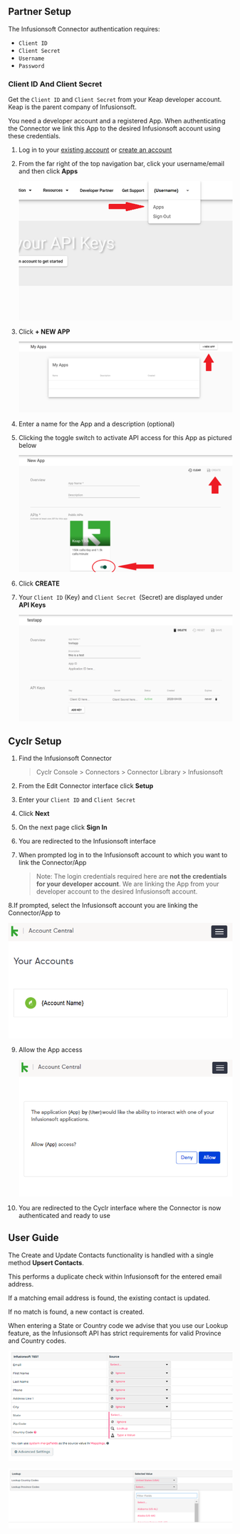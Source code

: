 
<section class="setup partner" markdown="1">

## Partner Setup

<div class="section-content" markdown="1">

The Infusionsoft Connector authentication requires:
- `Client ID`
- `Client Secret`
- `Username`
- `Password`

### Client ID And Client Secret

Get the `Client ID` and `Client Secret` from your Keap developer account. Keap is the parent company of Infusionsoft.

You need a developer account and a registered App. When authenticating the Connector we link this App to the desired Infusionsoft account using these credentials.

1. Log in to your [existing account](https://keys.developer.keap.com/accounts/login) or [create an account](https://keys.developer.keap.com/accounts/create)

2. From the far right of the top navigation bar, click your username/email and then click **Apps**

   ![keap portal](./images/infusionsoft_1.png)

3. Click **+ NEW APP**

   ![keap portal](./images/infusionsoft_2.png)

4. Enter a name for the App and a description (optional)

5. Clicking the toggle switch to activate API access for this App as pictured below

   ![keap portal](./images/infusionsoft_3.png)

6. Click **CREATE**

7. Your `Client ID` (Key) and `Client Secret `(Secret) are displayed under **API Keys**

   ![keap portal](./images/infusionsoft_4.png)

</div>

</section>

<section class="setup cyclr" markdown="1">

## Cyclr Setup

<div class="section-content" markdown="1">

1. Find the Infusionsoft Connector

   > Cyclr Console > Connectors > Connector Library > Infusionsoft

2. From the Edit Connector interface click **Setup**

3. Enter your `Client ID` and `Client Secret`

4. Click **Next**

5. On the next page click **Sign In**

6. You are redirected to the Infusionsoft interface

7. When prompted log in to the Infusionsoft account to which you want to link the Connector/App

   > Note: The login credentials required here are **not the credentials for your developer account**. We are linking the App from your developer account to the desired Infusionsoft account.

8.If prompted,  select the Infusionsoft account you are linking the Connector/App to

   ![keap portal](./images/infusionsoft_6.png)

9. Allow the App access

   ![keap portal](./images/infusionsoft_7.png)

10. You are redirected to the Cyclr interface where the Connector is now authenticated and ready to use

</div>

</section>

<section class="userguide" markdown="1">

## User Guide

<div class="section-content" markdown="1">

The Create and Update Contacts functionality is handled with a single method **Upsert Contacts**. 

This performs a duplicate check within Infusionsoft for the entered email address. 

If a matching email address is found, the existing contact is updated. 

If no match is found, a new contact is created.

When entering a State or Country code we advise that you use our Lookup feature, as the Infusionsoft API has strict requirements for valid Province and Country codes.

![keap portal](./images/infusionsoft_8.png)

![keap portal](./images/infusionsoft_9.png)

</div>

</section>
